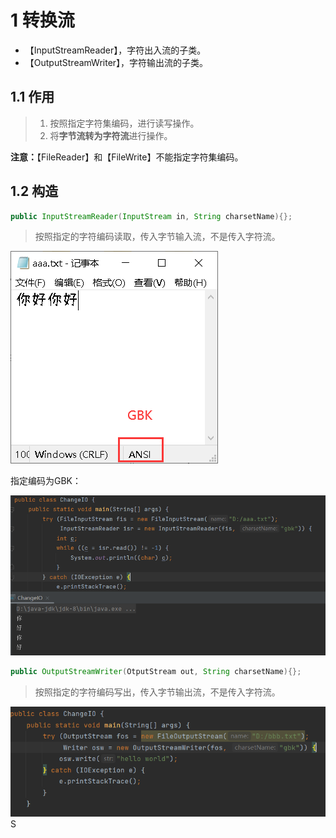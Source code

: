 # 1 转换流

- 【InputStreamReader】，字符出入流的子类。
- 【OutputStreamWriter】，字符输出流的子类。

## 1.1 作用

> 1. 按照指定字符集编码，进行读写操作。
> 2. 将**字节流转为字符流**进行操作。

**注意：**【FileReader】和【FileWrite】不能指定字符集编码。

## 1.2 构造

```java
public InputStreamReader(InputStream in, String charsetName){};
```

> 按照指定的字符编码读取，传入字节输入流，不是传入字符流。

![image-20240909161212639](assets/image-20240909161212639.png)

指定编码为GBK：

![image-20240909164844100](assets/image-20240909164844100.png)

```java
public OutputStreamWriter(OtputStream out, String charsetName){};
```

> 按照指定的字符编码写出，传入字节输出流，不是传入字符流。

![image-20240909165606570](assets/image-20240909165606570.png)S